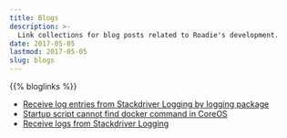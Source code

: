 ```yaml
---
title: Blogs
description: >-
  Link collections for blog posts related to Roadie's development.
date: 2017-05-05
lastmod: 2017-05-05
slug: blogs
---
```

{{% bloglinks %}}

- [Receive log entries from Stackdriver Logging by logging package](https://www.jkawamoto.info/blogs/get-log-entries-from-stackdriver-logging-2/)
- [Startup script cannot find docker command in CoreOS](https://www.jkawamoto.info/blogs/startup-script-cannot-find-docker/)
- [Receive logs from Stackdriver Logging](https://www.jkawamoto.info/blogs/get-logs-from-stackdriver-logging/)

